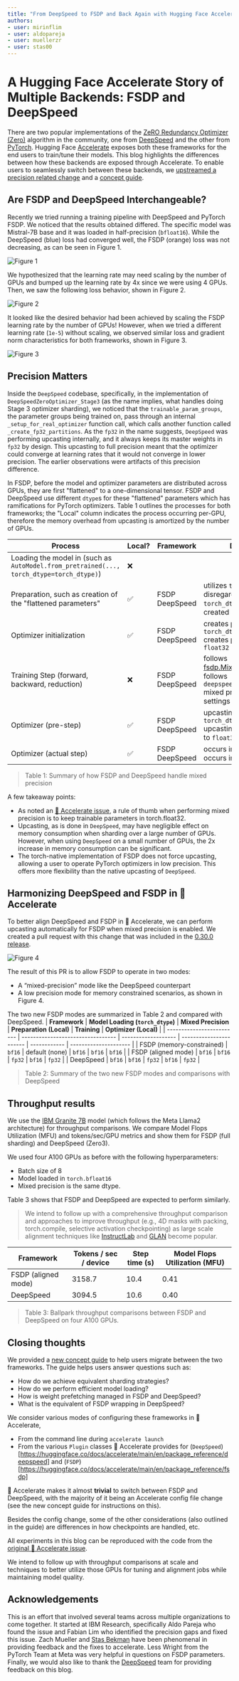 ```yaml
---
title: "From DeepSpeed to FSDP and Back Again with Hugging Face Accelerate"
authors:
- user: mirinflim
- user: aldopareja
- user: muellerzr
- user: stas00
---
```


# A Hugging Face Accelerate Story of Multiple Backends: FSDP and DeepSpeed

There are two popular implementations of the [ZeRO Redundancy Optimizer (Zero)](https://arxiv.org/abs/1910.02054) algorithm in the community, one from [DeepSpeed](https://github.com/microsoft/DeepSpeed) and the other from [PyTorch](https://pytorch.org/docs/stable/fsdp.html). Hugging Face [Accelerate](https://huggingface.co/docs/accelerate/en/index) exposes both these frameworks for the end users to train/tune their models. This blog highlights the differences between how these backends are exposed through Accelerate. To enable users to seamlessly switch between these backends, we [upstreamed a precision related change](https://github.com/huggingface/accelerate/issues/2624) and a [concept guide](https://huggingface.co/docs/accelerate/concept_guides/fsdp_and_deepspeed).

## Are FSDP and DeepSpeed Interchangeable?

Recently we tried running a training pipeline with DeepSpeed and PyTorch FSDP. We noticed that the results obtained differed. The specific model was Mistral-7B base and it was loaded in half-precision (`bfloat16`). While the DeepSpeed (blue) loss had converged well, the FSDP (orange) loss was not decreasing, as can be seen in Figure 1.

![Figure 1](https://cdn-lfs.huggingface.co/datasets/huggingface/documentation-images/1666e2fac64a29bdb6993c3856cc2964db208be8640f5d9e23b4a2111c0c800c?response-content-disposition=inline%3B+filename*%3DUTF-8%27%27figure_1.png%3B+filename%3D%22figure_1.png%22%3B&response-content-type=image%2Fpng&Expires=1718385931&Policy=eyJTdGF0ZW1lbnQiOlt7IkNvbmRpdGlvbiI6eyJEYXRlTGVzc1RoYW4iOnsiQVdTOkVwb2NoVGltZSI6MTcxODM4NTkzMX19LCJSZXNvdXJjZSI6Imh0dHBzOi8vY2RuLWxmcy5odWdnaW5nZmFjZS5jby9kYXRhc2V0cy9odWdnaW5nZmFjZS9kb2N1bWVudGF0aW9uLWltYWdlcy8xNjY2ZTJmYWM2NGEyOWJkYjY5OTNjMzg1NmNjMjk2NGRiMjA4YmU4NjQwZjVkOWUyM2I0YTIxMTFjMGM4MDBjP3Jlc3BvbnNlLWNvbnRlbnQtZGlzcG9zaXRpb249KiZyZXNwb25zZS1jb250ZW50LXR5cGU9KiJ9XX0_&Signature=hNbNoQ8MClNsqOVTlWLAZF-3MJ5xIYoue7BoImRSoZyV3tb0lqYYqssLsLRCFE95PSkMj%7Eq0Yl7CGAEwAdTovDgeze5G46vNCDdkS8f5IXNHk%7ExCKQ4M0nRV4RQK9tDYiQOxFjRnU8STKtZtV8SejnVC1EapBgiNyCuptOWfpKAmsPqVds4LoiVMfHfk4ZV1Q41O4HIsLl4F9Iwnl37kHeykNb0tZgaKU8JaIoGBuDmpRESc3pjuQ2OHZN4TktQf4yaXuprAN2iuojVPHyc8KRMf3JOldq9yL22dynIvg6EWsx8iZmKaNHQuCu7OEa-694iYl61wqaQNiexE9qkcOw__&Key-Pair-Id=KVTP0A1DKRTAX)

We hypothesized that the learning rate may need scaling by the number of GPUs and bumped up the learning rate by 4x since we were using 4 GPUs. Then, we saw the following loss behavior, shown in Figure 2. 

![Figure 2](https://cdn-lfs.huggingface.co/datasets/huggingface/documentation-images/ba57b663be4a9252e3a3bc3db02c992b1958a3fd72b2278198bd08fb3d6277c6?response-content-disposition=inline%3B+filename*%3DUTF-8%27%27figure_2.png%3B+filename%3D%22figure_2.png%22%3B&response-content-type=image%2Fpng&Expires=1718385962&Policy=eyJTdGF0ZW1lbnQiOlt7IkNvbmRpdGlvbiI6eyJEYXRlTGVzc1RoYW4iOnsiQVdTOkVwb2NoVGltZSI6MTcxODM4NTk2Mn19LCJSZXNvdXJjZSI6Imh0dHBzOi8vY2RuLWxmcy5odWdnaW5nZmFjZS5jby9kYXRhc2V0cy9odWdnaW5nZmFjZS9kb2N1bWVudGF0aW9uLWltYWdlcy9iYTU3YjY2M2JlNGE5MjUyZTNhM2JjM2RiMDJjOTkyYjE5NThhM2ZkNzJiMjI3ODE5OGJkMDhmYjNkNjI3N2M2P3Jlc3BvbnNlLWNvbnRlbnQtZGlzcG9zaXRpb249KiZyZXNwb25zZS1jb250ZW50LXR5cGU9KiJ9XX0_&Signature=wdNZQPB2N5vQSBF0izLR8FK1y-DM10RyYpJnUUOgkG%7ExQ2aDRueltp6edXG-f6cln-c8BzaL-w0YUSyQkEiegkScCjAg46ttqhv-H5IRlvMJ2TvmunZXEtV3CKxShxlSyjaq7BOcR0VzlyIPFybMIcD9%7EDR6dHICDFO-mYzwKLuOTCKb7AU3GaEAupKjELm1XRsniDDFa4QpOA7zTnNOXDTR8uMVTx0itvhcASHKkcj%7EJ4hsdfAzVj1nxz0EHKvmudRaeC6o5CBw%7EwKm2At%7EHFN9Kgr7eZ48pze5f-rvLvQHn6BuQF-VwAN8UJCwNj4ilCzdhPpa7nw2VFmRQAjRrw__&Key-Pair-Id=KVTP0A1DKRTAX)

It looked like the desired behavior had been achieved by scaling the FSDP learning rate by the number of GPUs! However, when we tried a different learning rate (`1e-5`) without scaling, we observed similar loss and gradient norm characteristics for both frameworks, shown in Figure 3.

![Figure 3](https://cdn-lfs.huggingface.co/datasets/huggingface/documentation-images/e86c69648c3a6bfc8709c5149e28b29dbd5d61af621201175e97abbcf57a26ee?response-content-disposition=inline%3B+filename*%3DUTF-8%27%27figure_3.png%3B+filename%3D%22figure_3.png%22%3B&response-content-type=image%2Fpng&Expires=1718385978&Policy=eyJTdGF0ZW1lbnQiOlt7IkNvbmRpdGlvbiI6eyJEYXRlTGVzc1RoYW4iOnsiQVdTOkVwb2NoVGltZSI6MTcxODM4NTk3OH19LCJSZXNvdXJjZSI6Imh0dHBzOi8vY2RuLWxmcy5odWdnaW5nZmFjZS5jby9kYXRhc2V0cy9odWdnaW5nZmFjZS9kb2N1bWVudGF0aW9uLWltYWdlcy9lODZjNjk2NDhjM2E2YmZjODcwOWM1MTQ5ZTI4YjI5ZGJkNWQ2MWFmNjIxMjAxMTc1ZTk3YWJiY2Y1N2EyNmVlP3Jlc3BvbnNlLWNvbnRlbnQtZGlzcG9zaXRpb249KiZyZXNwb25zZS1jb250ZW50LXR5cGU9KiJ9XX0_&Signature=r4pufHy2LN0gemtuivnUDVyaDiNkssKsfD-6K%7EGfao%7EoRwOS9IRe4AqiIZkyFIpnbs4yRZCrTdhIlfzxZyQzlnkia29CuEGIujiHo4uR3wTssI06GutEvaxDGzPnfkOiNqogr24BySHzEq1cBKytaiIzqlTbETcRkeI-FckCZ9a3wjnEEp%7EPd1oy1HYhAARlbPWJrzhBtuNgMsHjG7bA0WqfiuX-BuwYNVXuyfH2uWV4SKZ3pqz-P%7EAmmOSmvat3Yu2PZmtbe6grJGymMSqCZy%7Ej-RzwmrNFLNf14M9WA-P7MgYoB1dHDKosdj7CA9V67eevYIV3RiQSQvF37SYj9A__&Key-Pair-Id=KVTP0A1DKRTAX)


## Precision Matters

Inside the `DeepSpeed` codebase, specifically, in the implementation of
`DeepSpeedZeroOptimizer_Stage3` (as the name implies, what handles doing Stage 3 optimizer sharding), we noticed that the `trainable_param_groups`, the parameter groups being trained on, pass through an 
internal `_setup_for_real_optimizer` function call, which calls another function called `_create_fp32_partitions`.
As the `fp32` in the name suggests, `DeepSpeed` was performing upcasting internally, and it always keeps its master weights in `fp32` by design. This upcasting to full precision meant that the optimizer could converge at learning rates that it would not converge in lower precision. The earlier observations were artifacts of this precision difference.

In FSDP, before the model and optimizer parameters are distributed across GPUs, they are first "flattened" to a one-dimensional tensor. FSDP and DeepSpeed use different `dtype`s for these "flattened" parameters which has ramifications for PyTorch optimizers. Table 1 outlines the processes for both frameworks; the "Local" column indicates the process occurring per-GPU, therefore the memory overhead from upcasting is amortized by the number of GPUs.

| **Process**                                                                              | **Local?** | **Framework**     | **Details**                                                                                                                                                                |
| ---------------------------------------------------------------------------------------- | ---------- | ----------------- | -------------------------------------------------------------------------------------------------------------------------------------------------------------------------- |
| Loading the model in (such as `AutoModel.from_pretrained(..., torch_dtype=torch_dtype)`) | ❌         |                   |                                                                                                                                                                            |
| Preparation, such as creation of the "flattened parameters"                              | ✅         | FSDP<br>DeepSpeed | utilizes `torch_dtype`<br>disregards `torch_dtype` and is created in `float32`                                                                                             |
| Optimizer initialization                                                                 | ✅         | FSDP<br>DeepSpeed | creates parameters in `torch_dtype`<br>creates parameters in `float32`                                                                                                     |
| Training Step (forward, backward, reduction)                                             | ❌         | FSDP<br>DeepSpeed | follows [fsdp.MixedPrecision](https://pytorch.org/docs/stable/fsdp.html#torch.distributed.fsdp.MixedPrecision)<br>follows `deepspeed_config_file` mixed precision settings |
| Optimizer (pre-step)                                                                     | ✅         | FSDP<br>DeepSpeed | upcasting (if any) to `torch_dtype`<br>upcasting everything to `float32`                                                                                                   |
| Optimizer (actual step)                                                                  | ✅         | FSDP<br>DeepSpeed | occurs in `torch_dtype`<br>occurs in `float32`                                                                                                                             |

> Table 1: Summary of how FSDP and DeepSpeed handle mixed precision

A few takeaway points:
* As noted an [🤗 Accelerate issue](https://github.com/huggingface/accelerate/issues/2624#issuecomment-2058402753), a rule of thumb when performing mixed precision is to keep trainable parameters in torch.float32. 
* Upcasting, as is done in `DeepSpeed`, may have negligible effect on memory consumption when sharding over a large number of GPUs. However, when using `DeepSpeed` on a small number of GPUs, the 2x increase in memory consumption can be significant.
* The torch-native implementation of FSDP does not force upcasting, allowing a user to operate PyTorch optimizers in low precision. This offers more flexibility than the native upcasting of `DeepSpeed`.


## Harmonizing DeepSpeed and FSDP in 🤗 Accelerate

To better align DeepSpeed and FSDP in 🤗 Accelerate, we can perform upcasting automatically for FSDP when mixed precision is enabled. We created a pull request with this change that was included in the [0.30.0 release](https://github.com/huggingface/accelerate/releases/tag/v0.30.0).

![Figure 4](https://cdn-lfs.huggingface.co/datasets/huggingface/documentation-images/ec55b20f2ce9609efe736c5718840d15f1440f83ea9e8f45f29b6abb6d5251c6?response-content-disposition=inline%3B+filename*%3DUTF-8%27%27figure_4.png%3B+filename%3D%22figure_4.png%22%3B&response-content-type=image%2Fpng&Expires=1718385992&Policy=eyJTdGF0ZW1lbnQiOlt7IkNvbmRpdGlvbiI6eyJEYXRlTGVzc1RoYW4iOnsiQVdTOkVwb2NoVGltZSI6MTcxODM4NTk5Mn19LCJSZXNvdXJjZSI6Imh0dHBzOi8vY2RuLWxmcy5odWdnaW5nZmFjZS5jby9kYXRhc2V0cy9odWdnaW5nZmFjZS9kb2N1bWVudGF0aW9uLWltYWdlcy9lYzU1YjIwZjJjZTk2MDllZmU3MzZjNTcxODg0MGQxNWYxNDQwZjgzZWE5ZThmNDVmMjliNmFiYjZkNTI1MWM2P3Jlc3BvbnNlLWNvbnRlbnQtZGlzcG9zaXRpb249KiZyZXNwb25zZS1jb250ZW50LXR5cGU9KiJ9XX0_&Signature=Vt8AJKjQptx1x3bmzVzfWHbu3ZQY1xjQcrk6A36yHh2gZikqzZbSbK3j82JItRtn1FaxrlO5mK2oZAoGIxZGlIMqSFc%7EWQmr51wBTChSbgMMyup0WeBXtrCq8%7Eb5KPaD7MCHSYEc1CAJWwOwbUfjqqJFFtnj9J1Yh%7Ea%7EKFmrY-FDdu7fknw%7EjEBuIZE%7EPJS3nPBpVTe4fRt4vKgJnqUWbd9Cg0qny6b1bgPSsDWW5qjR0lGqWy%7EGXihEbBwuoV%7EhpCDMiv3K64P5iCQKX3VQVzsXNQfvWYssOqXYuijLgaNoT6r6BbYmnNiVkyvEHnwrTvEwvGk%7ECBm8%7E1kVr1m1jg__&Key-Pair-Id=KVTP0A1DKRTAX)

The result of this PR is to allow FSDP to operate in two modes:
- A “mixed-precision” mode like the DeepSpeed counterpart
- A low precision mode for memory constrained scenarios, as shown in Figure 4.

The two new FSDP modes are summarized in Table 2 and compared with DeepSpeed.
| **Framework**             | **Model Loading (`torch_dtype`)** | **Mixed Precision** | **Preparation (Local)** | **Training** | **Optimizer (Local)** |
| ------------------------- | --------------------------------- | ------------------- | ----------------------- | ------------ | --------------------- |
| FSDP (memory-constrained) | `bf16`                            | default (none)      | `bf16`                  | `bf16`       | `bf16`                |
| FSDP (aligned mode)       | `bf16`                            | `bf16`              | `fp32`                  | `bf16`       | `fp32`                |
| DeepSpeed                 | `bf16`                            | `bf16`              | `fp32`                  | `bf16`       | `fp32`                |

> Table 2: Summary of the two new FSDP modes and comparisons with DeepSpeed

## Throughput results

We use the [IBM Granite 7B](https://huggingface.co/ibm-granite/granite-7b-base) model (which follows the Meta Llama2 architecture) for throughput comparisons. We compare Model Flops Utilization (MFU) and tokens/sec/GPU metrics and show them for FSDP (full sharding) and DeepSpeed (Zero3). 

We used four A100 GPUs as before with the following hyperparameters:
- Batch size of 8
- Model loaded in `torch.bfloat16`
- Mixed precision is the same dtype. 

Table 3 shows that FSDP and DeepSpeed are expected to perform similarly. 

> We intend to follow up with a comprehensive throughput comparison and approaches to improve throughput (e.g., 4D masks with packing, torch.compile, selective activation checkpointing) as large scale alignment techniques like [InstructLab](https://github.com/instructlab) and [GLAN](https://arxiv.org/abs/2402.13064) become popular.

| **Framework**       | **Tokens / sec / device** | **Step time (s)** | **Model Flops Utilization (MFU)** |
| ------------------- | ------------------------- | ----------------- | --------------------------------- |
| FSDP (aligned mode) | 3158.7                    | 10.4              | 0.41                              |
| DeepSpeed           | 3094.5                    | 10.6              | 0.40                              |

> Table 3: Ballpark throughput comparisons between FSDP and DeepSpeed on four A100 GPUs.

## Closing thoughts

We provided a [new concept guide](https://huggingface.co/docs/accelerate/v0.31.0/en/concept_guides/fsdp_and_deepspeed) to help users migrate between the two frameworks. The guide helps users answer questions such as:
* How do we achieve equivalent sharding strategies?
* How do we perform efficient model loading?
* How is weight prefetching managed in FSDP and DeepSpeed?
* What is the equivalent of FSDP wrapping in DeepSpeed?

We consider various modes of configuring these frameworks in 🤗 Accelerate,
- From the command line during `accelerate launch`
- From the various `Plugin` classes 🤗 Accelerate provides for (`DeepSpeed`)[https://huggingface.co/docs/accelerate/main/en/package_reference/deepspeed] and (`FSDP`)[https://huggingface.co/docs/accelerate/main/en/package_reference/fsdp]

🤗 Accelerate makes it almost **trivial** to switch between FSDP and DeepSpeed, with the majority of it being an Accelerate config file change (see the new concept guide for instructions on this).

Besides the config
change, some of the other considerations (also outlined in the guide) are differences in how checkpoints are handled, etc.

All experiments in this blog can be reproduced with the code from the [original 🤗 Accelerate issue](https://github.com/huggingface/accelerate/issues/2624).

We intend to follow up with throughput comparisons at scale and techniques to better utilize those GPUs for tuning and alignment jobs while maintaining model quality.
## Acknowledgements

This is an effort that involved several teams across multiple organizations to come together. It started at IBM Research, specifically Aldo Pareja who found the issue and Fabian Lim who identified the precision gaps and fixed this issue. Zach Mueller and [Stas Bekman](https://github.com/stas00) have been phenomenal in providing feedback and the fixes to accelerate. Less Wright from the PyTorch Team at Meta was very helpful in questions on FSDP parameters. Finally, we would also like to thank the [DeepSpeed](https://www.deepspeed.ai/) team for providing feedback on this blog.
